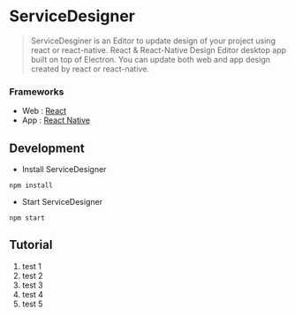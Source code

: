 # ServiceDesigner
> ServiceDesginer is an Editor to update design of your project using react or react-native.
> React & React-Native Design Editor desktop app built on top of Electron.
> You can update both web and app design created by react or react-native.


<!-- 들어가야 할 내용
서비스 소개
Web / App 모두 사용 가능
Web : react / App: react-native -->

### Frameworks
- Web : [React](https://reactjs.org/)
- App : [React Native](https://facebook.github.io/react-native/)

## Development
- Install ServiceDesigner
```
npm install
```
- Start ServiceDesigner
```
npm start 
```

<!-- ## build
```
npm run dist
``` -->

<!-- Tutorial에 들어갈 내용 -->
<!-- ## how to use
- File : Open saved 'design.save.json' file to update your project at ServiceDesigner.
- State : The scheme is json.
- Style : The Style supports following special shceme.

  Color.XXX : Support Color variables. The variables should be defined color tab.
  Asset.XXX : Support Asset variables. The variables should be defined asset tab.
  ex ) { "backgroundColor": "Color.red" }

- Property : the property supports following special shceme.

  First checkbox is if the attribute is active.
  Second checkbox is if the attribute is binded with state variable.
  Asset.XXX : Asset tab scheme. -->

## Tutorial
1. test 1
1. test 2
1. test 3
1. test 4
1. test 5